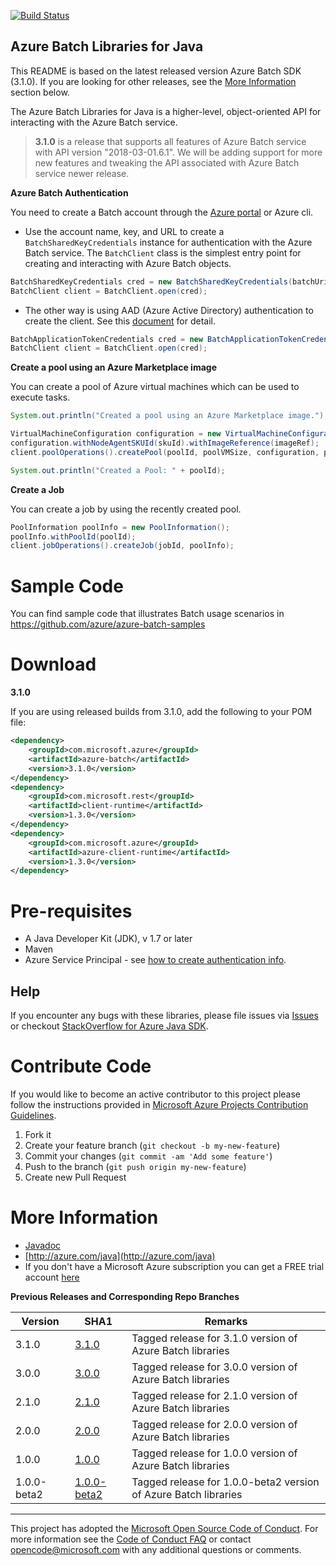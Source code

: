 ﻿[![Build Status](https://travis-ci.org/Azure/azure-batch-sdk-for-java.svg?style=flat-square&label=build)](https://travis-ci.org/Azure/azure-batch-sdk-for-java)

## Azure Batch Libraries for Java

This README is based on the latest released version Azure Batch SDK (3.1.0). If you are looking for other releases, see the [More Information](#more-information) section below.

The Azure Batch Libraries for Java is a higher-level, object-oriented API for interacting with the Azure Batch service.


> **3.1.0** is a release that supports all features of Azure Batch service with API version "2018-03-01.6.1". We will be adding support for more new features and tweaking the API associated with Azure Batch service newer release.

**Azure Batch Authentication**

You need to create a Batch account through the [Azure portal](https://portal.azure.com) or Azure cli. 

* Use the account name, key, and URL to create a `BatchSharedKeyCredentials` instance for authentication with the Azure Batch service.
The `BatchClient` class is the simplest entry point for creating and interacting with Azure Batch objects.

```java
BatchSharedKeyCredentials cred = new BatchSharedKeyCredentials(batchUri, batchAccount, batchKey);
BatchClient client = BatchClient.open(cred);
```

* The other way is using AAD (Azure Active Directory) authentication to create the client. See this [document](https://docs.microsoft.com/en-us/azure/batch/batch-aad-auth) for detail.

```java
BatchApplicationTokenCredentials cred = new BatchApplicationTokenCredentials(batchEndpoint, clientId, applicationSecret, applicationDomain, null, null);
BatchClient client = BatchClient.open(cred);
```

**Create a pool using an Azure Marketplace image**

You can create a pool of Azure virtual machines which can be used to execute tasks.

```java
System.out.println("Created a pool using an Azure Marketplace image.");

VirtualMachineConfiguration configuration = new VirtualMachineConfiguration();
configuration.withNodeAgentSKUId(skuId).withImageReference(imageRef);
client.poolOperations().createPool(poolId, poolVMSize, configuration, poolVMCount);

System.out.println("Created a Pool: " + poolId);
```

**Create a Job**

You can create a job by using the recently created pool.

```java
PoolInformation poolInfo = new PoolInformation();
poolInfo.withPoolId(poolId);
client.jobOperations().createJob(jobId, poolInfo);
```

# Sample Code

You can find sample code that illustrates Batch usage scenarios in https://github.com/azure/azure-batch-samples


# Download


**3.1.0**

If you are using released builds from 3.1.0, add the following to your POM file:

```xml
<dependency>
    <groupId>com.microsoft.azure</groupId>
    <artifactId>azure-batch</artifactId>
    <version>3.1.0</version>
</dependency>
<dependency>
    <groupId>com.microsoft.rest</groupId>
    <artifactId>client-runtime</artifactId>
    <version>1.3.0</version>
</dependency>
<dependency>
    <groupId>com.microsoft.azure</groupId>
    <artifactId>azure-client-runtime</artifactId>
    <version>1.3.0</version>
</dependency>
```

# Pre-requisites

- A Java Developer Kit (JDK), v 1.7 or later
- Maven
- Azure Service Principal - see [how to create authentication info](./AUTH.md).


## Help

If you encounter any bugs with these libraries, please file issues via [Issues](https://github.com/Azure/azure-batch-sdk-for-java/issues) or checkout [StackOverflow for Azure Java SDK](http://stackoverflow.com/questions/tagged/azure-java-sdk).

# Contribute Code

If you would like to become an active contributor to this project please follow the instructions provided in [Microsoft Azure Projects Contribution Guidelines](http://azure.github.io/guidelines.html).

1. Fork it
2. Create your feature branch (`git checkout -b my-new-feature`)
3. Commit your changes (`git commit -am 'Add some feature'`)
4. Push to the branch (`git push origin my-new-feature`)
5. Create new Pull Request

# More Information
* [Javadoc](http://azure.github.io/azure-sdk-for-java)
* [http://azure.com/java](http://azure.com/java)
* If you don't have a Microsoft Azure subscription you can get a FREE trial account [here](http://go.microsoft.com/fwlink/?LinkId=330212)

**Previous Releases and Corresponding Repo Branches**

| Version           | SHA1                                                                                      | Remarks                                               |
|-------------------|-------------------------------------------------------------------------------------------|-------------------------------------------------------|
| 3.1.0             | [3.1.0](https://github.com/Azure/azure-batch-sdk-for-java/tree/master)                          | Tagged release for 3.1.0 version of Azure Batch libraries |
| 3.0.0             | [3.0.0](https://github.com/Azure/azure-batch-sdk-for-java/releases/tag/v3.0.0)                          | Tagged release for 3.0.0 version of Azure Batch libraries |
| 2.1.0             | [2.1.0](https://github.com/Azure/azure-batch-sdk-for-java/releases/tag/v2.1.0)                          | Tagged release for 2.1.0 version of Azure Batch libraries |
| 2.0.0             | [2.0.0](https://github.com/Azure/azure-batch-sdk-for-java/releases/tag/v2.0.0)                          | Tagged release for 2.0.0 version of Azure Batch libraries |
| 1.0.0             | [1.0.0](https://github.com/Azure/azure-batch-sdk-for-java/releases/tag/v1.0.0)                          | Tagged release for 1.0.0 version of Azure Batch libraries |
| 1.0.0-beta2       | [1.0.0-beta2](https://github.com/Azure/azure-sdk-for-java/tree/1.0.0-beta2)               | Tagged release for 1.0.0-beta2 version of Azure Batch libraries |

---

This project has adopted the [Microsoft Open Source Code of Conduct](https://opensource.microsoft.com/codeofconduct/). For more information see the [Code of Conduct FAQ](https://opensource.microsoft.com/codeofconduct/faq/) or contact [opencode@microsoft.com](mailto:opencode@microsoft.com) with any additional questions or comments.
